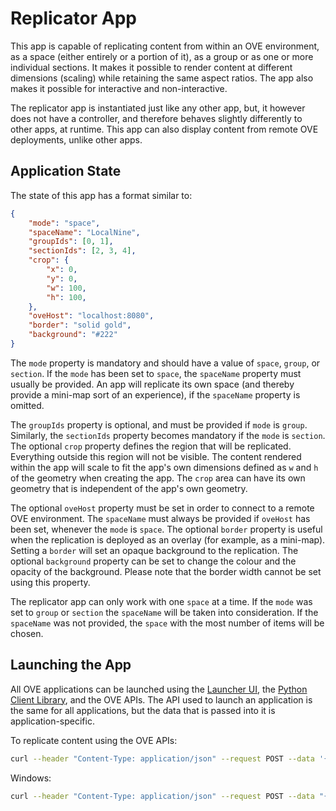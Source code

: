 # Replicator App

This app is capable of replicating content from within an OVE environment, as a space (either entirely or a portion of it), as a group or as one or more individual sections. It makes it possible to render content at different dimensions (scaling) while retaining the same aspect ratios. The app also makes it possible for interactive and non-interactive.

The replicator app is instantiated just like any other app, but, it however does not have a controller, and therefore behaves slightly differently to other apps, at runtime. This app can also display content from remote OVE deployments, unlike other apps.

## Application State

The state of this app has a format similar to:

```json
{
    "mode": "space",
    "spaceName": "LocalNine",
    "groupIds": [0, 1],
    "sectionIds": [2, 3, 4],
    "crop": {
        "x": 0,
        "y": 0,
        "w": 100,
        "h": 100,
    },
    "oveHost": "localhost:8080",
    "border": "solid gold",
    "background": "#222"
}
```

The `mode` property is mandatory and should have a value of `space`, `group`, or `section`. If the `mode` has been set to `space`, the `spaceName` property must usually be provided. An app will replicate its own space (and thereby provide a mini-map sort of an experience), if the `spaceName` property is omitted.

The `groupIds` property is optional, and must be provided if `mode` is `group`. Similarly, the `sectionIds` property becomes mandatory if the `mode` is `section`. The optional `crop` property defines the region that will be replicated. Everything outside this region will not be visible. The content rendered within the app will scale to fit the app's own dimensions defined as `w` and `h` of the geometry when creating the app. The `crop` area can have its own geometry that is independent of the app's own geometry.

The optional `oveHost` property must be set in order to connect to a remote OVE environment.  The `spaceName` must always be provided if `oveHost` has been set, whenever the `mode` is `space`. The optional `border` property is useful when the replication is deployed as an overlay (for example, as a mini-map). Setting a `border` will set an opaque background to the replication. The optional `background` property can be set to change the colour and the opacity of the background. Please note that the border width cannot be set using this property.

The replicator app can only work with one `space` at a time. If the `mode` was set to `group` or `section` the `spaceName` will be taken into consideration. If the `spaceName` was not provided, the `space` with the most number of items will be chosen.

## Launching the App

All OVE applications can be launched using the [Launcher UI](https://ove.readthedocs.io/en/stable/ove-ui/packages/ove-ui-launcher/README.html), the [Python Client Library](https://github.com/ove/ove-sdks/tree/master/python), and the OVE APIs. The API used to launch an application is the same for all applications, but the data that is passed into it is application-specific.

To replicate content using the OVE APIs:

```sh
curl --header "Content-Type: application/json" --request POST --data '{"app": {"url": "http://OVE_CORE_HOST:PORT/app/replicator","states": {"load": {"mode": "space", "spaceName": "LocalNine"}}}, "space": "OVE_SPACE", "h": 500, "w": 500, "y": 0, "x": 0}' http://OVE_CORE_HOST:PORT/section
```

Windows:

```sh
curl --header "Content-Type: application/json" --request POST --data "{\"app\": {\"url\": \"http://OVE_CORE_HOST:PORT/app/replicator\", \"states\": {\"load\": {\"mode\": \"space\", \"spaceName\": \"LocalNine\"}}}, \"space\": \"OVE_SPACE\", \"h\": 500, \"w\": 500, \"y\": 0, \"x\": 0}" http://OVE_CORE_HOST:PORT/section
```
